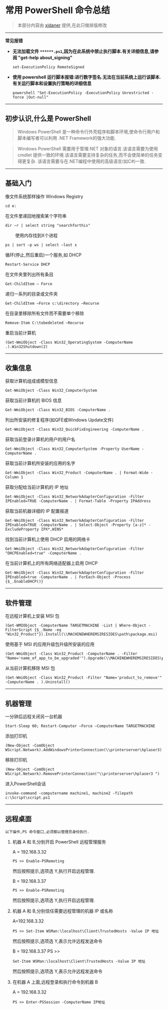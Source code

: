 # 常用 PowerShell 命令总结

> 本部分内容由 [xidaner](https://github.com/xidaner) 提供,在此只做排版修改

---

**常见报错**
- **无法加载文件 `******.ps1`,因为在此系统中禁止执行脚本.有关详细信息,请参阅 "get-help about_signing"**

    `set-ExecutionPolicy RemoteSigned`

- **使用 powershell 运行脚本报错:进行数字签名.无法在当前系统上运行该脚本.有关运行脚本和设置执行策略的详细信息**

    `powershell "Set-ExecutionPolicy -ExecutionPolicy Unrestricted -force |Out-null"`

---

## 初步认识,什么是 PowerShell

> Windows PowerShell 是一种命令行外壳程序和脚本环境,使命令行用户和脚本编写者可以利用 .NET Framework的强大功能.

> Windows PowerShell 需要用于管理.NET 对象的语言.该语言需要为使用cmdlet 提供一致的环境.该语言需要支持复杂的任务,而不会使简单的任务变得更复杂. 该语言需要与在.NET编程中使用的高级语言(如C#)一致.

---

## 基础入门

像文件系统那样操作 Windows Registry
```
cd e:
```

在文件里递回地搜索某个字符串
```
dir –r | select string "searchforthis"
```
　　
使用内存找到X个进程
```
ps | sort –p ws | select –last x
```

循环(停止,然后重启)一个服务,如 DHCP
```
Restart-Service DHCP
```

在文件夹里列出所有条目
```
Get-ChildItem – Force
```

递归一系列的目录或文件夹
```
Get-ChildItem –Force c:\directory –Recurse
```

在目录里移除所有文件而不需要单个移除
```
Remove-Item C:\tobedeleted –Recurse
```

重启当前计算机
```
(Get-WmiObject -Class Win32_OperatingSystem -ComputerName .).Win32Shutdown(2)
```

---

## 收集信息

获取计算机组成或模型信息
```
Get-WmiObject -Class Win32_ComputerSystem
```

获取当前计算机的 BIOS 信息
```
Get-WmiObject -Class Win32_BIOS -ComputerName .
```

列出所安装的修复程序(如QFE或Windows Update文件)
```
Get-WmiObject -Class Win32_QuickFixEngineering -ComputerName .
```

获取当前登录计算机的用户的用户名
```
Get-WmiObject -Class Win32_ComputerSystem -Property UserName -ComputerName .
```

获取当前计算机所安装的应用的名字
```
Get-WmiObject -Class Win32_Product -ComputerName . | Format-Wide -Column 1
```

获取分配给当前计算机的 IP 地址
```
Get-WmiObject -Class Win32_NetworkAdapterConfiguration -Filter IPEnabled=TRUE -ComputerName . | Format-Table -Property IPAddress
```

获取当前机器详细的 IP 配置报道
```
Get-WmiObject -Class Win32_NetworkAdapterConfiguration -Filter IPEnabled=TRUE -ComputerName . | Select-Object -Property [a-z]* -ExcludeProperty IPX*,WINS*
```

找到当前计算机上使用 DHCP 启用的网络卡
```
Get-WmiObject -Class Win32_NetworkAdapterConfiguration -Filter "DHCPEnabled=true" -ComputerName .
```

在当前计算机上的所有网络适配器上启用 DHCP
```
Get-WmiObject -Class Win32_NetworkAdapterConfiguration -Filter IPEnabled=true -ComputerName . | ForEach-Object -Process {$_.EnableDHCP()}
```

---

## 软件管理

在远程计算机上安装 MSI 包
```
(Get-WMIObject -ComputerName TARGETMACHINE -List | Where-Object -FilterScript {$_.Name -eq "Win32_Product"}).Install(\\MACHINEWHEREMSIRESIDES\path\package.msi)
```

使用基于 MSI 的应用升级包升级所安装的应用
```
(Get-WmiObject -Class Win32_Product -ComputerName . -Filter "Name='name_of_app_to_be_upgraded'").Upgrade(\\MACHINEWHEREMSIRESIDES\path\upgrade_package.msi)
```

从当前计算机移除 MSI 包
```
(Get-WmiObject -Class Win32_Product -Filter "Name='product_to_remove'" -ComputerName . ).Uninstall()
```

---

## 机器管理

一分钟后远程关闭另一台机器
```
Start-Sleep 60; Restart-Computer –Force –ComputerName TARGETMACHINE
```

添加打印机
```
(New-Object -ComObject WScript.Network).AddWindowsPrinterConnection(\\printerserver\hplaser3)
```

移除打印机
```
(New-Object -ComObject WScript.Network).RemovePrinterConnection("\\printerserver\hplaser3 ")
```

进入PowerShell会话
```
invoke-command -computername machine1, machine2 -filepath c:\Script\script.ps1
```

---

## 远程桌面

`以下操作,PS 命令窗口,必须都以管理员身份执行.`

1. 机器 A 和 B,分别开启 PowerShell 远程管理服务

    A = 192.168.3.32
    ```
    PS >> Enable-PSRemoting
    ```
    然后按照提示,选项选 Y,执行开启远程管理.

    B = 192.168.3.37
    ```
    PS >> Enable-PSRemoting
    ```
    然后按照提示,选项选 Y,执行开启远程管理.

2. 机器 A 和 B,分别信任需要远程管理的机器 IP 或名称

    A=192.168.3.32
    ```
    PS >> Set-Item WSMan:\localhost\Client\TrustedHosts -Value IP 地址
    ```
    然后按照提示,选项选 Y,表示允许远程发送命令

    B = 192.168.3.37
    PS >>
    ```
    Set-Item WSMan:\localhost\Client\TrustedHosts -Value IP 地址
    ```
    然后按照提示,选项选 Y,表示允许远程发送命令

3. 在机器 A 上面,远程登录和执行命令到机器 B

    A = 192.168.3.32
    ```
    PS >> Enter-PSSession -ComputerName IP地址
    ```
